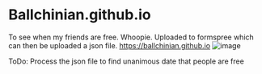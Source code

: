 # Ballchinian.github.io
To see when my friends are free. Whoopie.
Uploaded to formspree which can then be uploaded a json file. 
https://ballchinian.github.io
![image](https://github.com/user-attachments/assets/763d3433-39fe-4563-bd50-ed31fe04741b)

ToDo:
Process the json file to find unanimous date that people are free

